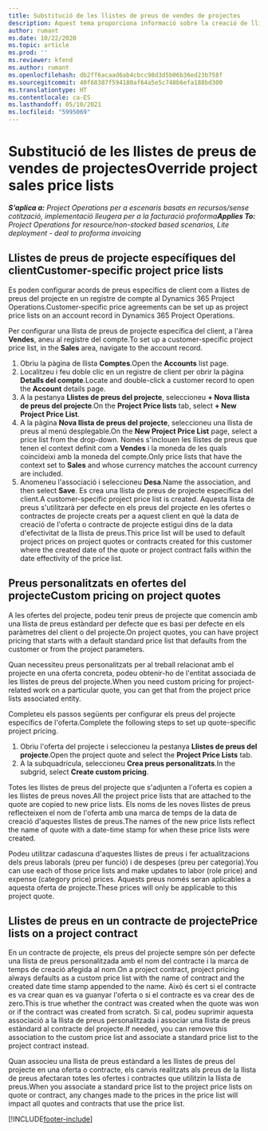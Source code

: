 ```yaml
---
title: Substitució de les llistes de preus de vendes de projectes
description: Aquest tema proporciona informació sobre la creació de llistes de preus de vendes personalitzades.
author: rumant
ms.date: 10/22/2020
ms.topic: article
ms.prod: ''
ms.reviewer: kfend
ms.author: rumant
ms.openlocfilehash: db2ff6acaad6ab4cbcc98d3d5b06b36ed23b758f
ms.sourcegitcommit: 40f68387f594180af64a5e5c748b6efa188bd300
ms.translationtype: HT
ms.contentlocale: ca-ES
ms.lasthandoff: 05/10/2021
ms.locfileid: "5995069"
---
```

# <a name="override-project-sales-price-lists"></a><span data-ttu-id="02350-103">Substitució de les llistes de preus de vendes de projectes</span><span class="sxs-lookup"><span data-stu-id="02350-103">Override project sales price lists</span></span>

<span data-ttu-id="02350-104">_**S'aplica a:** Project Operations per a escenaris basats en recursos/sense cotització, implementació lleugera per a la facturació proforma_</span><span class="sxs-lookup"><span data-stu-id="02350-104">_**Applies To:** Project Operations for resource/non-stocked based scenarios, Lite deployment - deal to proforma invoicing_</span></span>

## <a name="customer-specific-project-price-lists"></a><span data-ttu-id="02350-105">Llistes de preus de projecte específiques del client</span><span class="sxs-lookup"><span data-stu-id="02350-105">Customer-specific project price lists</span></span>

<span data-ttu-id="02350-106">Es poden configurar acords de preus específics de client com a llistes de preus del projecte en un registre de compte al Dynamics 365 Project Operations.</span><span class="sxs-lookup"><span data-stu-id="02350-106">Customer-specific price agreements can be set up as project price lists on an account record in Dynamics 365 Project Operations.</span></span>

<span data-ttu-id="02350-107">Per configurar una llista de preus de projecte específica del client, a l'àrea **Vendes**, aneu al registre del compte.</span><span class="sxs-lookup"><span data-stu-id="02350-107">To set up a customer-specific project price list, in the **Sales** area, navigate to the account record.</span></span>

1. <span data-ttu-id="02350-108">Obriu la pàgina de llista **Comptes**.</span><span class="sxs-lookup"><span data-stu-id="02350-108">Open the **Accounts** list page.</span></span>
2. <span data-ttu-id="02350-109">Localitzeu i feu doble clic en un registre de client per obrir la pàgina **Detalls del compte**.</span><span class="sxs-lookup"><span data-stu-id="02350-109">Locate and double-click a customer record to open the **Account** details page.</span></span>
3. <span data-ttu-id="02350-110">A la pestanya **Llistes de preus del projecte**, seleccioneu **+ Nova llista de preus del projecte**.</span><span class="sxs-lookup"><span data-stu-id="02350-110">On the **Project Price lists** tab, select **+ New Project Price List**.</span></span>
4. <span data-ttu-id="02350-111">A la pàgina **Nova llista de preus del projecte**, seleccioneu una llista de preus al menú desplegable.</span><span class="sxs-lookup"><span data-stu-id="02350-111">On the **New Project Price List** page, select a price list from the drop-down.</span></span> <span data-ttu-id="02350-112">Només s'inclouen les llistes de preus que tenen el context definit com a **Vendes** i la moneda de les quals coincideixi amb la moneda del compte.</span><span class="sxs-lookup"><span data-stu-id="02350-112">Only price lists that have the context set to **Sales** and whose currency matches the account currency are included.</span></span>
5. <span data-ttu-id="02350-113">Anomeneu l'associació i seleccioneu **Desa**.</span><span class="sxs-lookup"><span data-stu-id="02350-113">Name the association, and then select **Save**.</span></span> <span data-ttu-id="02350-114">Es crea una llista de preus de projecte específica del client.</span><span class="sxs-lookup"><span data-stu-id="02350-114">A customer-specific project price list is created.</span></span> <span data-ttu-id="02350-115">Aquesta llista de preus s'utilitzarà per defecte en els preus del projecte en les ofertes o contractes de projecte creats per a aquest client en què la data de creació de l'oferta o contracte de projecte estigui dins de la data d'efectivitat de la llista de preus.</span><span class="sxs-lookup"><span data-stu-id="02350-115">This price list will be used to default project prices on project quotes or contracts created for this customer where the created date of the quote or project contract falls within the date effectivity of the price list.</span></span>

## <a name="custom-pricing-on-project-quotes"></a><span data-ttu-id="02350-116">Preus personalitzats en ofertes del projecte</span><span class="sxs-lookup"><span data-stu-id="02350-116">Custom pricing on project quotes</span></span>

<span data-ttu-id="02350-117">A les ofertes del projecte, podeu tenir preus de projecte que comencin amb una llista de preus estàndard per defecte que es basi per defecte en els paràmetres del client o del projecte.</span><span class="sxs-lookup"><span data-stu-id="02350-117">On project quotes, you can have project pricing that starts with a default standard price list that defaults from the customer or from the project parameters.</span></span>

<span data-ttu-id="02350-118">Quan necessiteu preus personalitzats per al treball relacionat amb el projecte en una oferta concreta, podeu obtenir-ho de l'entitat associada de les llistes de preus del projecte.</span><span class="sxs-lookup"><span data-stu-id="02350-118">When you need custom pricing for project-related work on a particular quote, you can get that from the project price lists associated entity.</span></span>

<span data-ttu-id="02350-119">Completeu els passos següents per configurar els preus del projecte específics de l'oferta.</span><span class="sxs-lookup"><span data-stu-id="02350-119">Complete the following steps to set up quote-specific project pricing.</span></span>

1. <span data-ttu-id="02350-120">Obriu l'oferta del projecte i seleccioneu la pestanya **Llistes de preus del projecte**.</span><span class="sxs-lookup"><span data-stu-id="02350-120">Open the project quote and select the **Project Price Lists** tab.</span></span>
2. <span data-ttu-id="02350-121">A la subquadrícula, seleccioneu **Crea preus personalitzats**.</span><span class="sxs-lookup"><span data-stu-id="02350-121">In the subgrid, select **Create custom pricing**.</span></span>

<span data-ttu-id="02350-122">Totes les llistes de preus del projecte que s'adjunten a l'oferta es copien a les llistes de preus noves.</span><span class="sxs-lookup"><span data-stu-id="02350-122">All the project price lists that are attached to the quote are copied to new price lists.</span></span> <span data-ttu-id="02350-123">Els noms de les noves llistes de preus reflecteixen el nom de l'oferta amb una marca de temps de la data de creació d'aquestes llistes de preus.</span><span class="sxs-lookup"><span data-stu-id="02350-123">The names of the new price lists reflect the name of quote with a date-time stamp for when these price lists were created.</span></span>

<span data-ttu-id="02350-124">Podeu utilitzar cadascuna d'aquestes llistes de preus i fer actualitzacions dels preus laborals (preu per funció) i de despeses (preu per categoria).</span><span class="sxs-lookup"><span data-stu-id="02350-124">You can use each of those price lists and make updates to labor (role price) and expense (category price) prices.</span></span> <span data-ttu-id="02350-125">Aquests preus només seran aplicables a aquesta oferta de projecte.</span><span class="sxs-lookup"><span data-stu-id="02350-125">These prices will only be applicable to this project quote.</span></span>

## <a name="price-lists-on-a-project-contract"></a><span data-ttu-id="02350-126">Llistes de preus en un contracte de projecte</span><span class="sxs-lookup"><span data-stu-id="02350-126">Price lists on a project contract</span></span>

<span data-ttu-id="02350-127">En un contracte de projecte, els preus del projecte sempre són per defecte una llista de preus personalitzada amb el nom del contracte i la marca de temps de creació afegida al nom.</span><span class="sxs-lookup"><span data-stu-id="02350-127">On a project contract, project pricing always defaults as a custom price list with the name of contract and the created date time stamp appended to the name.</span></span> <span data-ttu-id="02350-128">Això és cert si el contracte es va crear quan es va guanyar l'oferta o si el contracte es va crear des de zero.</span><span class="sxs-lookup"><span data-stu-id="02350-128">This is true whether the contract was created when the quote was won or if the contract was created from scratch.</span></span> <span data-ttu-id="02350-129">Si cal, podeu suprimir aquesta associació a la llista de preus personalitzada i associar una llista de preus estàndard al contracte del projecte.</span><span class="sxs-lookup"><span data-stu-id="02350-129">If needed, you can remove this association to the custom price list and associate a standard price list to the project contract instead.</span></span>

<span data-ttu-id="02350-130">Quan associeu una llista de preus estàndard a les llistes de preus del projecte en una oferta o contracte, els canvis realitzats als preus de la llista de preus afectaran totes les ofertes i contractes que utilitzin la llista de preus.</span><span class="sxs-lookup"><span data-stu-id="02350-130">When you associate a standard price list to the project price lists on quote or contract, any changes made to the prices in the price list will impact all quotes and contracts that use the price list.</span></span>


[!INCLUDE[footer-include](../includes/footer-banner.md)]